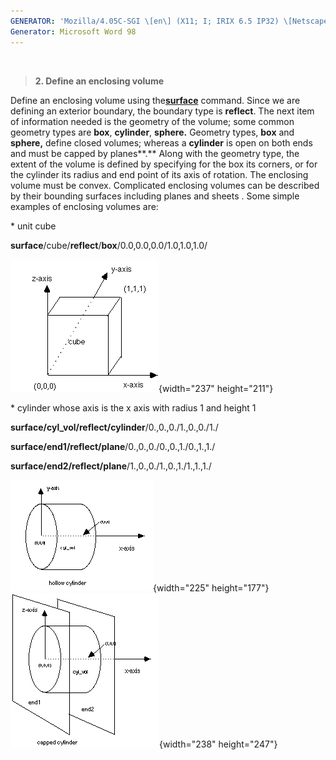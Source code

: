 ```yaml
---
GENERATOR: 'Mozilla/4.05C-SGI \[en\] (X11; I; IRIX 6.5 IP32) \[Netscape\]'
Generator: Microsoft Word 98
---
```


 

> **2. Define an enclosing volume**

Define an enclosing volume using the[**surface**](SURFACE.html) command.
Since we are defining an exterior boundary, the boundary type is
**reflect**. The next item of information needed is the geometry of the
volume; some common geometry types are **box**, **cylinder**,
**sphere.** Geometry types, **box** and **sphere,** define closed
volumes; whereas a **cylinder** is open on both ends and must be capped
by planes**.** Along with the geometry type, the extent of the volume is
defined by specifying for the box its corners, or for the cylinder its
radius and end point of its axis of rotation. The enclosing volume must
be convex. Complicated enclosing volumes can be described by their
bounding surfaces including planes and sheets . Some simple examples of
enclosing volumes are:

\* unit cube

**surface**/cube/**reflect**/**box**/0.0,0.0,0.0/1.0,1.0,1.0/

![](Image219.gif){width="237" height="211"}

\* cylinder whose axis is the x axis with radius 1 and height 1

**surface/cyl\_vol/reflect/cylinder**/0.,0.,0./1.,0.,0./1./

**surface/end1/reflect/plane**/0.,0.,0./0.,0.,1./0.,1.,1./

**surface/end2/reflect/plane**/1.,0.,0./1.,0.,1./1.,1.,1./

![](Image220.gif){width="225" height="177"}![](Image221.gif){width="238"
height="247"}
